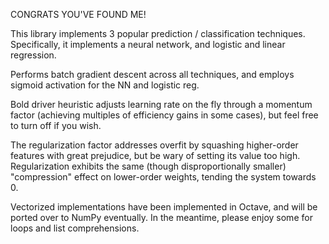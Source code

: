 CONGRATS YOU'VE FOUND ME!

This library implements 3 popular prediction / classification techniques.
Specifically, it implements a neural network, and logistic and linear regression.

Performs batch gradient descent across all techniques, and employs sigmoid activation for the NN and logistic reg.

Bold driver heuristic adjusts learning rate on the fly through a momentum factor (achieving multiples of efficiency gains in some cases), but feel free to turn off if you wish.

The regularization factor addresses overfit by squashing higher-order features with great prejudice, but be wary of setting its value too high. Regularization exhibits the same (though disproportionally smaller) "compression" effect on lower-order weights, tending the system towards 0.

Vectorized implementations have been implemented in Octave, and will be ported over to NumPy eventually. In the meantime, please enjoy some for loops and list comprehensions.
